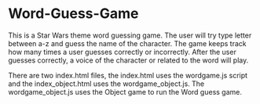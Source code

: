 # Word-Guess-Game
This is a Star Wars theme word guessing game. The user will try type letter between a-z and guess the name of the character. The game keeps track how many times a user guesses correctly or incorrectly. After the user guesses correctly, a voice of the character or related to the word will play.

There are two index.html files, the index.html uses the wordgame.js script and the index_object.html uses the wordgame_object.js. The wordgame_object.js uses the Object game to run the Word guess game.
